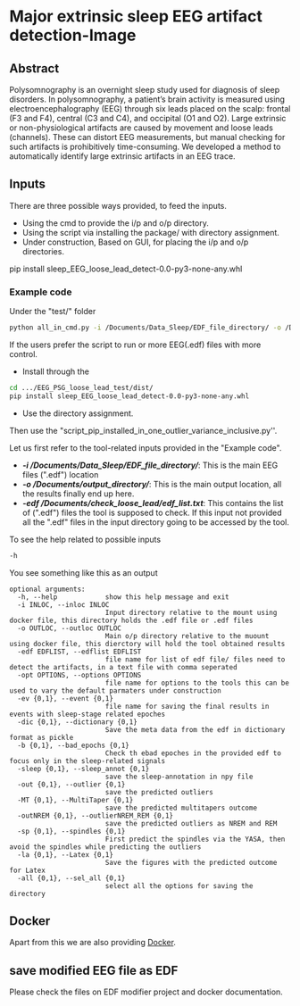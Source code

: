 # Major extrinsic sleep EEG artifact detection-Image

## Abstract

Polysomnography is an overnight sleep study used for diagnosis of sleep disorders. In
polysomnography, a patient’s brain activity is measured using electroencephalography
(EEG) through six leads placed on the scalp: frontal (F3 and F4), central (C3 and C4),
and occipital (O1 and O2). Large extrinsic or non-physiological artifacts are caused by
movement and loose leads (channels). These can distort EEG measurements, but manual
checking for such artifacts is prohibitively time-consuming. We developed a method to
automatically identify large extrinsic artifacts in an EEG trace.


## Inputs

There are three possible ways provided, to feed the inputs. 
- Using the cmd to provide the i/p and o/p directory.
- Using the script via installing the package/ with directory assignment.
- Under construction, Based on GUI, for placing the i/p and o/p directories.

pip install sleep_EEG_loose_lead_detect-0.0-py3-none-any.whl

### Example code
Under the "test/" folder
```bash
python all_in_cmd.py -i /Documents/Data_Sleep/EDF_file_directory/ -o /Documents/output_directory/ -edf /Documents/check_loose_lead/edf_list.txt
```
 
If the users prefer the script to run or more EEG(.edf) files with more control.
- Install through the 
```bash
cd .../EEG_PSG_loose_lead_test/dist/
pip install sleep_EEG_loose_lead_detect-0.0-py3-none-any.whl
```
- Use the directory assignment.

Then use the "script_pip_installed_in_one_outlier_variance_inclusive.py''.

Let us first refer to the tool-related inputs provided in the "Example code".
- ***-i /Documents/Data_Sleep/EDF_file_directory/***: This is the  main EEG files (".edf") location 
- ***-o /Documents/output_directory/***: This is the main output location, all the results finally end up here. 
- ***-edf /Documents/check_loose_lead/edf_list.txt***: This contains the list of (".edf") files the tool is supposed to check. If this input not provided all the ".edf" files in the input directory going to be accessed by the tool.

To see the help related to possible inputs 
```bash
-h
```

You see something like this as an output 
```console
optional arguments:
  -h, --help            show this help message and exit
  -i INLOC, --inloc INLOC
                        Input directory relative to the mount using docker file, this directory holds the .edf file or .edf files
  -o OUTLOC, --outloc OUTLOC
                        Main o/p directory relative to the muount using docker file, this dierctory will hold the tool obtained results
  -edf EDFLIST, --edflist EDFLIST
                        file name for list of edf file/ files need to detect the artifacts, in a text file with comma seperated
  -opt OPTIONS, --options OPTIONS
                        file name for options to the tools this can be used to vary the default parmaters under construction
  -ev {0,1}, --event {0,1}
                        file name for saving the final results in events with sleep-stage related epoches
  -dic {0,1}, --dictionary {0,1}
                        Save the meta data from the edf in dictionary format as pickle
  -b {0,1}, --bad_epochs {0,1}
                        Check th ebad epoches in the provided edf to focus only in the sleep-related signals
  -sleep {0,1}, --sleep_annot {0,1}
                        save the sleep-annotation in npy file
  -out {0,1}, --outlier {0,1}
                        save the predicted outliers
  -MT {0,1}, --MultiTaper {0,1}
                        save the predicted multitapers outcome
  -outNREM {0,1}, --outlierNREM_REM {0,1}
                        save the predicted outliers as NREM and REM
  -sp {0,1}, --spindles {0,1}
                        First predict the spindles via the YASA, then avoid the spindles while predicting the outliers
  -la {0,1}, --Latex {0,1}
                        Save the figures with the predicted outcome for Latex
  -all {0,1}, --sel_all {0,1}
                        select all the options for saving the directory
 ```

## Docker
Apart from this we are also providing [Docker](https://hub.docker.com/r/nishyanand/loose_lead_test).

## save modified EEG file as EDF

Please check the files on EDF modifier project and docker documentation.

